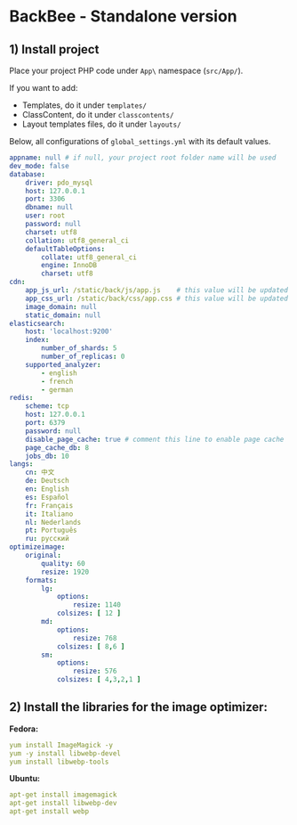 # BackBee - Standalone version

## 1) Install project

Place your project PHP code under `App\` namespace (`src/App/`).

If you want to add:

- Templates, do it under `templates/`
- ClassContent, do it under `classcontents/`
- Layout templates files, do it under `layouts/`

Below, all configurations of `global_settings.yml` with its default values.

```yaml
appname: null # if null, your project root folder name will be used
dev_mode: false
database:
    driver: pdo_mysql
    host: 127.0.0.1
    port: 3306
    dbname: null
    user: root
    password: null
    charset: utf8
    collation: utf8_general_ci
    defaultTableOptions:
        collate: utf8_general_ci
        engine: InnoDB
        charset: utf8
cdn:
    app_js_url: /static/back/js/app.js    # this value will be updated automatically on each `composer update`
    app_css_url: /static/back/css/app.css # this value will be updated automatically on each `composer update`
    image_domain: null
    static_domain: null
elasticsearch:
    host: 'localhost:9200'
    index:
        number_of_shards: 5
        number_of_replicas: 0
    supported_analyzer:
        - english
        - french
        - german
redis:
    scheme: tcp
    host: 127.0.0.1
    port: 6379
    password: null
    disable_page_cache: true # comment this line to enable page cache
    page_cache_db: 8
    jobs_db: 10
langs:
    cn: 中文
    de: Deutsch
    en: English
    es: Español
    fr: Français
    it: Italiano
    nl: Nederlands
    pt: Português
    ru: русский
optimizeimage:
    original:
        quality: 60
        resize: 1920
    formats:
        lg:
            options:
                resize: 1140
            colsizes: [ 12 ]
        md:
            options:
                resize: 768
            colsizes: [ 8,6 ]
        sm:
            options:
                resize: 576
            colsizes: [ 4,3,2,1 ]
```

## 2) Install the libraries for the image optimizer:

**Fedora:**
```yaml
yum install ImageMagick -y
yum -y install libwebp-devel
yum install libwebp-tools
```
**Ubuntu:**
```yaml
apt-get install imagemagick
apt-get install libwebp-dev
apt-get install webp
```